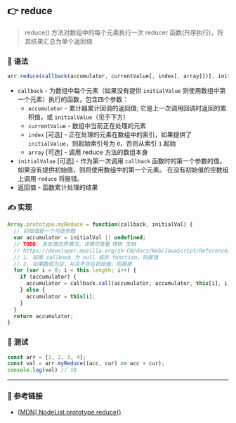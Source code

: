 
## 👉 reduce

> reduce() 方法对数组中的每个元素执行一次 reducer 函数(升序执行)，将其结果汇总为单个返回值

### 💠 语法

```js
arr.reduce(callback(accumulator, currentValue[, index[, array]])[, initialValue])
```

- `callback` - 为数组中每个元素（如果没有提供 `initialValue` 则使用数组中第一个元素）执行的函数，包含四个参数：
  - `accumulator` - 累计器累计回调的返回值; 它是上一次调用回调时返回的累积值，或 `initialValue`（见于下方）
  - `currentValue` - 数组中当前正在处理的元素
  - `index` [可选] - 正在处理的元素在数组中的索引，如果提供了 `initialValue`，则起始索引号为 `0`，否则从索引 `1` 起始
  - `array` [可选] - 调用 reduce 方法的数组本身
- `initialValue` [可选] - 作为第一次调用 `callback` 函数时的第一个参数的值。 如果没有提供初始值，则将使用数组中的第一个元素。 在没有初始值的空数组上调用 `reduce` 将报错。
- 返回值 - 函数累计处理的结果

### ✍️ 实现

```js
Array.prototype.myReduce = function(callback, initialVal) {
  // 初始值是一个可选参数
  var accumulator = initialVal || undefined;
  // TODO: 未处理边界情况，详情可查看 MDN 文档
  // https://developer.mozilla.org/zh-CN/docs/Web/JavaScript/Reference/Global_Objects/Array/Reduce#polyfill
  // 1. 如果 callback 为 null 或非 function，则报错
  // 2. 如果数组为空，并且不存在初始值，则报错
  for (var i = 0; i < this.length; i++) {
    if (accumulator) {
      accumulator = callback.call(accumulator, accumulator, this[i], i, this);
    } else {
      accumulator = this[i];
    }
  }
  return accumulator;
}
```

### 📌 测试

```js
const arr = [1, 2, 3, 4];
const val = arr.myReduce((acc, cur) => acc + cur);
console.log(val) // 10
```

---

### 🔗 参考链接

- [[MDN] NodeList.prototype.reduce()](https://developer.mozilla.org/zh-CN/docs/Web/JavaScript/Reference/Global_Objects/Array/Reduce)
